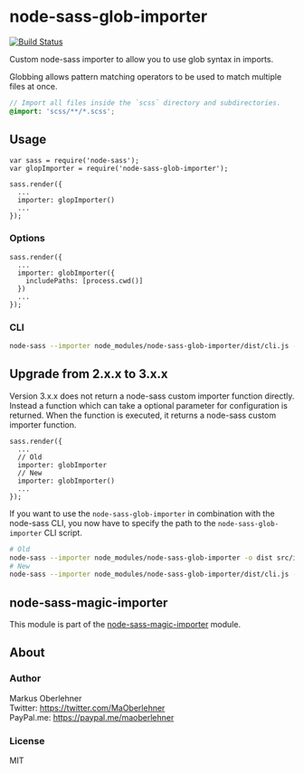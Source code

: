 # node-sass-glob-importer
[![Build Status](https://travis-ci.org/maoberlehner/node-sass-glob-importer.svg?branch=master)](https://travis-ci.org/maoberlehner/node-sass-glob-importer)

Custom node-sass importer to allow you to use glob syntax in imports.

Globbing allows pattern matching operators to be used to match multiple files at once.

```scss
// Import all files inside the `scss` directory and subdirectories.
@import: 'scss/**/*.scss';
```

## Usage
```node
var sass = require('node-sass');
var glopImporter = require('node-sass-glob-importer');

sass.render({
  ...
  importer: glopImporter()
  ...
});
```

### Options
```node
sass.render({
  ...
  importer: globImporter({
    includePaths: [process.cwd()]
  })
  ...
});
```

### CLI
```bash
node-sass --importer node_modules/node-sass-glob-importer/dist/cli.js -o dist src/index.scss
```

## Upgrade from 2.x.x to 3.x.x
Version 3.x.x does not return a node-sass custom importer function directly. Instead a function which can take a optional parameter for configuration is returned. When the function is executed, it returns a node-sass custom importer function.

```node
sass.render({
  ...
  // Old
  importer: globImporter
  // New
  importer: globImporter()
  ...
});
```

If you want to use the `node-sass-glob-importer` in combination with the node-sass CLI, you now have to specify the path to the `node-sass-glob-importer` CLI script.

```bash
# Old
node-sass --importer node_modules/node-sass-glob-importer -o dist src/index.scss
# New
node-sass --importer node_modules/node-sass-glob-importer/dist/cli.js -o dist src/index.scss
```

## node-sass-magic-importer
This module is part of the [node-sass-magic-importer](https://github.com/maoberlehner/node-sass-magic-importer) module.

## About
### Author
Markus Oberlehner  
Twitter: https://twitter.com/MaOberlehner  
PayPal.me: https://paypal.me/maoberlehner

### License
MIT
